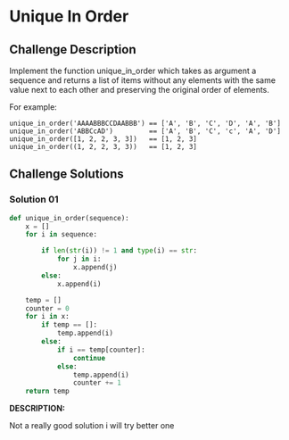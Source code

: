 # Unique In Order

## Challenge Description

Implement the function unique_in_order which takes as argument a 
sequence and returns a list of items without any elements with the same 
value next to each other and preserving the original order of elements.

For example:

```
unique_in_order('AAAABBBCCDAABBB') == ['A', 'B', 'C', 'D', 'A', 'B']
unique_in_order('ABBCcAD')         == ['A', 'B', 'C', 'c', 'A', 'D']
unique_in_order([1, 2, 2, 3, 3])   == [1, 2, 3]
unique_in_order((1, 2, 2, 3, 3))   == [1, 2, 3]

```

## Challenge Solutions

### Solution 01

```python
def unique_in_order(sequence):
    x = []
    for i in sequence:

        if len(str(i)) != 1 and type(i) == str:
            for j in i:
                x.append(j)
        else:
            x.append(i)

    temp = []
    counter = 0
    for i in x:
        if temp == []:
            temp.append(i)
        else:
            if i == temp[counter]:
                continue
            else:
                temp.append(i)
                counter += 1
    return temp
```

**DESCRIPTION:**

Not a really good solution i will try better one
